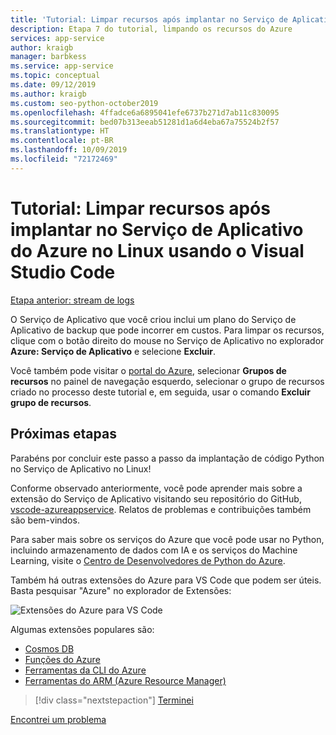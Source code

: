 ```yaml
---
title: 'Tutorial: Limpar recursos após implantar no Serviço de Aplicativo do Azure no Linux usando o Visual Studio Code'
description: Etapa 7 do tutorial, limpando os recursos do Azure
services: app-service
author: kraigb
manager: barbkess
ms.service: app-service
ms.topic: conceptual
ms.date: 09/12/2019
ms.author: kraigb
ms.custom: seo-python-october2019
ms.openlocfilehash: 4ffadce6a6895041efe6737b271d7ab11c830095
ms.sourcegitcommit: bed07b313eeab51281d1a6d4eba67a75524b2f57
ms.translationtype: HT
ms.contentlocale: pt-BR
ms.lasthandoff: 10/09/2019
ms.locfileid: "72172469"
---
```

# <a name="tutorial-clean-up-resources-after-deploying-to-azure-app-service-on-linux-from-visual-studio-code"></a>Tutorial: Limpar recursos após implantar no Serviço de Aplicativo do Azure no Linux usando o Visual Studio Code

[Etapa anterior: stream de logs](tutorial-deploy-app-service-on-linux-06.md)

O Serviço de Aplicativo que você criou inclui um plano do Serviço de Aplicativo de backup que pode incorrer em custos. Para limpar os recursos, clique com o botão direito do mouse no Serviço de Aplicativo no explorador **Azure: Serviço de Aplicativo** e selecione **Excluir**.

Você também pode visitar o [portal do Azure](https://portal.azure.com), selecionar **Grupos de recursos** no painel de navegação esquerdo, selecionar o grupo de recursos criado no processo deste tutorial e, em seguida, usar o comando **Excluir grupo de recursos**.

## <a name="next-steps"></a>Próximas etapas

Parabéns por concluir este passo a passo da implantação de código Python no Serviço de Aplicativo no Linux!

Conforme observado anteriormente, você pode aprender mais sobre a extensão do Serviço de Aplicativo visitando seu repositório do GitHub, [vscode-azureappservice](https://github.com/Microsoft/vscode-azureappservice). Relatos de problemas e contribuições também são bem-vindos.

Para saber mais sobre os serviços do Azure que você pode usar no Python, incluindo armazenamento de dados com IA e os serviços do Machine Learning, visite o [Centro de Desenvolvedores de Python do Azure](https://docs.microsoft.com/python/azure/?view=azure-python).

Também há outras extensões do Azure para VS Code que podem ser úteis. Basta pesquisar "Azure" no explorador de Extensões:

![Extensões do Azure para VS Code](media/deploy-containers/azure-extensions.png)

Algumas extensões populares são:

- [Cosmos DB](https://marketplace.visualstudio.com/items?itemName=ms-azuretools.vscode-cosmosdb)
- [Funções do Azure](https://marketplace.visualstudio.com/items?itemName=ms-azuretools.vscode-azurefunctions)
- [Ferramentas da CLI do Azure](https://marketplace.visualstudio.com/items?itemName=ms-vscode.azurecli)
- [Ferramentas do ARM (Azure Resource Manager)](https://marketplace.visualstudio.com/items?itemName=msazurermtools.azurerm-vscode-tools)

> [!div class="nextstepaction"]
> [Terminei](https://docs.microsoft.com/python/azure/?view=azure-python) 

[Encontrei um problema](https://www.research.net/r/PWZWZ52?tutorial=vscode-appservice-python&step=07-clean-up-resources)
